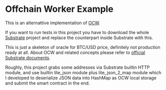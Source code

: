 # Offchain Worker Example

This is an alternattive implementation of [OCW](https://github.com/paritytech/substrate/tree/master/frame/example-offchain-worker).

If you want to run tests in this project you have to download the whole [Substrate](https://github.com/paritytech/substrate) project and replace the counterpart inside Substrate with this.

This is just a skeleton of oracle for BTC/USD price, definitely not production ready at all. About OCW and related concepts please refer to [official Substrate documents](https://substrate.dev/docs/en/knowledgebase/learn-substrate/off-chain-features).

Roughly, this project grabs some addresses via Substrate builtin HTTP module, and use builtin lite_json module plus lite_json_2_map module which I developed to deserialize JSON data into HashMap as OCW local storage and submit the smart contract in the end.

